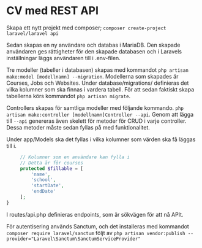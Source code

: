 # CV med REST API

Skapa ett nytt projekt med composer; `composer create-project laravel/laravel api`

Sedan skapas en ny användare och databas i MariaDB. Den skapade användaren ges rättigheter för den skapade databasen och i Laravels inställningar läggs användaren till i .env-filen.

Tre modeller (tabeller i databasen) skapas med kommandot `php artisan make:model [modellnamn] --migration`. Modellerna som skapades är Courses, Jobs och Websites. Under database/migrations/ definieras det vilka kolumner som ska finnas i vardera tabell. För att sedan faktiskt skapa tabellerna körs kommandot `php artisan migrate`.

Controllers skapas för samtliga modeller med följande kommando. `php artisan make:controller [modellnamn]Controller --api`. Genom att lägga till `--api` genereras även skelett för metoder för CRUD i varje controller. Dessa metoder måste sedan fyllas på med funktionalitet.

Under app/Models ska det fyllas i vilka kolumner som värden ska få läggas till i.
```php
     // Kolumner som en användare kan fylla i
     // Detta är för courses
     protected $fillable = [
         'name',
         'school',
         'startDate',
         'endDate'
     ];
}
```

I routes/api.php definieras endpoints, som är sökvägen för att nå APIt.

För autentisering används Sanctum, och det installeras med kommandot `composer require laravel/sanctum` följt av `php artisan vendor:publish --provider="Laravel\Sanctum\SanctumServiceProvider"`